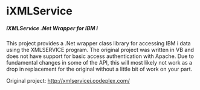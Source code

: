 # iXMLService
##### iXMLService .Net Wrapper for IBM i

This project provides a .Net wrapper class library for accessing IBM i data using the XMLSERVICE program.
The original project was written in VB and does not have support for basic access authentication with Apache. Due to fundamental changes in some of the API, this will most likely not work as a drop in replacement for the original without a little bit of work on your part.

Original project: http://xmlservicei.codeplex.com/